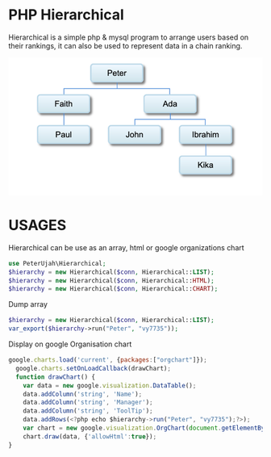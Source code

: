 # PHP Hierarchical 

Hierarchical is a simple php & mysql program to arrange users based on their rankings, it can also be used to represent data in a chain ranking.


![alt text](https://github.com/peterujah/Hierarchical/blob/c0fcb5bc6be51763ae3a04d04e56694d682b7ec5/Screen%20Shot%202021-10-01%20at%206.12.50%20AM.png)

# USAGES

Hierarchical can be use as an array, html or google organizations chart

  ```php 
  use PeterUjah\Hierarchical;
  $hierarchy = new Hierarchical($conn, Hierarchical::LIST);
  $hierarchy = new Hierarchical($conn, Hierarchical::HTML);
  $hierarchy = new Hierarchical($conn, Hierarchical::CHART);
  ```
  
  Dump array 
  
   ```php 
   $hierarchy = new Hierarchical($conn, Hierarchical::LIST);
   var_export($hierarchy->run("Peter", "vy7735"));
   ```
   
   Display on google Organisation chart
  
  ```javascript
  google.charts.load('current', {packages:["orgchart"]});
	google.charts.setOnLoadCallback(drawChart);
	function drawChart() {
      var data = new google.visualization.DataTable();
      data.addColumn('string', 'Name');
      data.addColumn('string', 'Manager');
      data.addColumn('string', 'ToolTip');
      data.addRows(<?php echo $hierarchy->run("Peter", "vy7735");?>);
      var chart = new google.visualization.OrgChart(document.getElementById('chart_div'));
      chart.draw(data, {'allowHtml':true});
}
  
  ```

